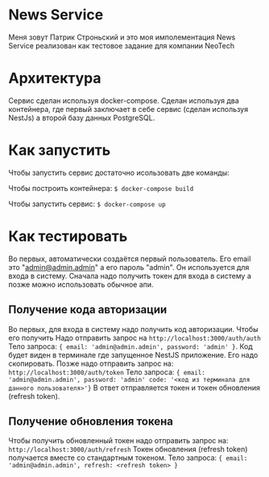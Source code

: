 # News Service
Меня зовут Патрик Строньский и это моя имполементация News Service реализован как тестовое задание для компании NeoTech

# Архитектура
Сервис сделан используя docker-compose. Сделан используя два контейнера, где первый заключает в себе сервис (сделан используя NestJs) а второй базу данных PostgreSQL. 

# Как запустить
Чтобы запустить сервис достаточно исользовать две команды:

Чтобы построить контейнера:
```$ docker-compose build```

Чтобы запустить сервис:
```$ docker-compose up```

# Как тестировать
Во первых, автоматически создаётся первый пользователь. Его email это "admin@admin.admin" а его пароль "admin". Он используется для входа в систему. Сначала надо получить токен для входа в систему а позже можно использовать обычное апи.

## Получение кода авторизации
Во первых, для входа в систему надо получить код авторизации. Чтобы его получить Надо отправить запрос на `http://localhost:3000/auth/auth`
Тело запроса: `{ email: 'admin@admin.admin', password: 'admin' }`. Код будет виден в терминале где запущенное NestJS приложение. Его надо скопировать. Позже надо отправить запрос на: `http://localhost:3000/auth/token`
Тело запроса: `{ email: 'admin@admin.admin', password: 'admin' code: '<код из терминала для данного пользователя>'}`
В ответ отправляется токен и токен обновления (refresh token).

## Получение обновления токена
Чтобы получить обновленный токен надо отправить запрос на: `http://localhost:3000/auth/refresh`
Токен обновления (refresh token) получается вместе со стандартным токеном.
Тело запроса: `{ email: 'admin@admin.admin', refresh: <refresh token> }`

